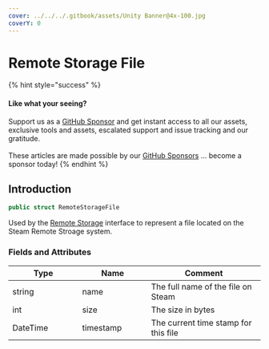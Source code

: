 ```yaml
---
cover: ../../../.gitbook/assets/Unity Banner@4x-100.jpg
coverY: 0
---
```


# Remote Storage File

{% hint style="success" %}
#### Like what your seeing?

Support us as a [GitHub Sponsor](../../../become-a-sponsor/) and get instant access to all our assets, exclusive tools and assets, escalated support and issue tracking and our gratitude.\
\
These articles are made possible by our [GitHub Sponsors](../../../become-a-sponsor/) ... become a sponsor today!
{% endhint %}

## Introduction

```csharp
public struct RemoteStorageFile
```

Used by the [Remote Storage](../api/remotestorage.client.md) interface to represent a file located on the Steam Remote Stroage system.

### Fields and Attributes

<table><thead><tr><th width="187.56643368118847">Type</th><th width="173.82668241105068">Name</th><th width="375.82373346952215">Comment</th></tr></thead><tbody><tr><td>string</td><td>name</td><td>The full name of the file on Steam</td></tr><tr><td>int</td><td>size</td><td>The size in bytes</td></tr><tr><td>DateTime</td><td>timestamp</td><td>The current time stamp for this file</td></tr></tbody></table>


